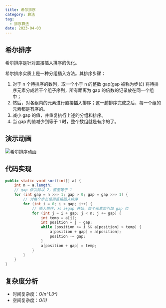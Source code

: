 ```yaml
---
title: 希尔排序
category: 算法
tag:
  - 排序算法
date: 2023-04-03
---
```


## 希尔排序 <Badge text="推荐" type="tip"/>

希尔排序是针对直接插入排序的优化。

希尔排序实质上是一种分组插入方法。其排序步骤：

1. 对于 n 个待排序的数列，取一个小于 n 的整数 gap(gap 被称为步长) 将待排序元素分成若干个组子序列，所有距离为 gap 的倍数的记录放在同一个组中；
2. 然后，对各组内的元素进行直接插入排序；这一趟排序完成之后，每一个组的元素都是有序的。
3. 减小 gap 的值，并重复执行上述的分组和排序。
4. 当 gap 的值减少到等于 1 时，整个数组就是有序的了。

## 演示动画

![希尔排序动画](https://cdn.staticaly.com/gh/AlexChen68/image-hosting@master/blog/advance/希尔排序动画.gif)

## 代码实现

```java
public static void sort(int[] a) {
    int n = a.length;
    // gap 依次除以 2，直至等于 1
    for (int gap = n >>> 1; gap > 0; gap = gap >>> 1) {
        // 对每个步长使用直接插入排序
        for (int i = 0; i < gap; i++) {
            // 插入排序，从 i+gap 开始，每个元素索引加 gap 位
            for (int j = i + gap; j < n; j += gap) {
                int temp = a[j];
                int position = j - gap;
                while (position >= i && a[position] > temp) {
                    a[position + gap] = a[position];
                    position -= gap;
                }
                a[position + gap] = temp;
            }
        }
    }
}
```

## 复杂度分析

- 时间复杂度：*O(n^1.3^)*
- 空间复杂度：*O(1)*